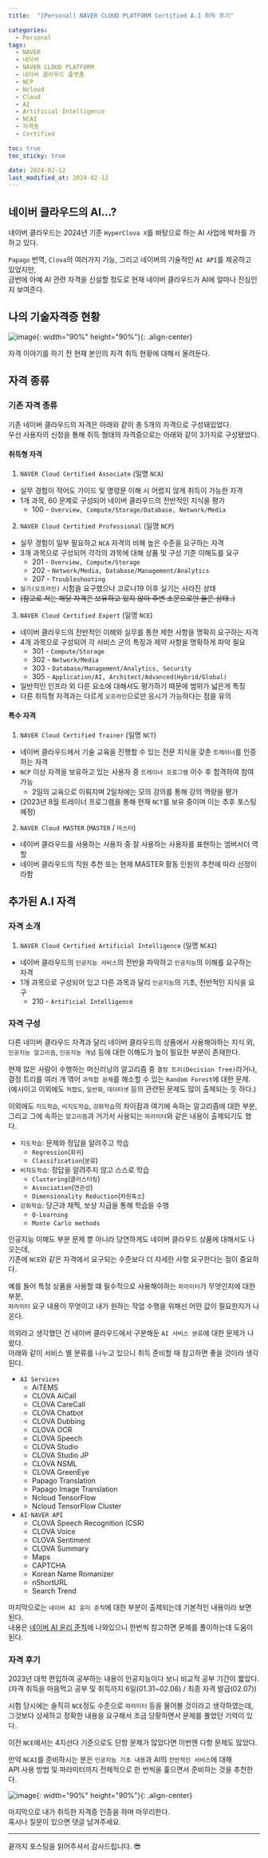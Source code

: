 ```yaml
---
title:  "[Personal] NAVER CLOUD PLATFORM Certified A.I 취득 후기"

categories:
  - Personal
tags:
  - NAVER
  - 네이버
  - NAVER CLOUD PLATFORM
  - 네이버 클라우드 플랫폼
  - NCP
  - Ncloud
  - Cloud
  - AI
  - Artificial Intelligence
  - NCAI
  - 자격증
  - Certified

toc: true
toc_sticky: true

date: 2024-02-12
last_modified_at: 2024-02-12
---
```


## 네이버 클라우드의 AI...?

네이버 클라우드는 2024년 기준 `HyperClova X`를 바탕으로 하는 AI 사업에 박차를 가하고 있다.

`Papago` 번역, `Clova`의 여러가지 기능, 그리고 네이버의 기술적인 `AI API`를 제공하고 있었지만,  
금번에 아예 AI 관련 자격을 신설할 정도로 현재 네이버 클라우드가 AI에 얼마나 진심인지 보여준다.

## 나의 기술자격증 현황
![image](../../assets/image/Post/Personal/Ncloud-AI-Cert-Review/20240211_자격증%20취득%20상황.png){: width="90%" height="90%"}{: .align-center}  

자격 이야기를 하기 전 현재 본인의 자격 취득 현황에 대해서 올려둔다.

## 자격 종류
### 기존 자격 종류
기존 네이버 클라우드의 자격은 아래와 같이 총 5개의 자격으로 구성돼있었다.  
우선 사용자의 신청을 통해 취득 형태의 자격증으로는 아래와 같이 3가지로 구성됐었다.

#### 취득형 자격
1. `NAVER Cloud Certified Associate` (일명 `NCA`)
- 실무 경험이 적어도 가이드 및 명령문 이해 시 어렵지 않게 취득이 가능한 자격
- 1개 과목, 60 문제로 구성되어 네이버 클라우드의 전반적인 지식을 평가
  - 100 - `Overview, Compute/Storage/Database, Network/Media`
2. `NAVER Cloud Certified Professional` (일명 `NCP`)
- 실무 경험이 일부 필요하고 `NCA` 자격의 비해 높은 수준을 요구하는 자격
- 3개 과목으로 구성되어 각각의 과목에 대해 상품 및 구성 기준 이해도를 요구
  - 201 - `Overview, Compute/Storage`
  - 202 - `Network/Media, Database/Management/Analytics`
  - 207 - `Troubleshooting`
- `실기(오프라인)` 시험을 요구했으나 코로나19 이후 실기는 사라진 상태
- ~~(참고로 저는 해당 자격은 보유하고 있지 않아 주변 소문으로만 들은 상태..)~~
3. `NAVER Cloud Certified Expert` (일명 `NCE`)
- 네이버 클라우드의 전반적인 이해와 실무를 통한 제한 사항을 명확히 요구하는 자격
- 4개 과목으로 구성되어 각 서비스 군의 특징과 제약 사항을 명확하게 파악 필요
  - 301 - `Compute/Storage`
  - 302 - `Network/Media`
  - 303 - `Database/Management/Analytics, Security`
  - 305 - `Application/AI, Architect/Advanced(Hybrid/Global)`
- 일반적인 인프라 외 다른 요소에 대해서도 평가하기 때문에 범위가 넓은게 특징
- 다른 취득형 자격과는 다르게 `오프라인`으로만 응시가 가능하다는 점을 유의

#### 특수 자격
1. `NAVER Cloud Certified Trainer` (일명 `NCT`)
- 네이버 클라우드에서 기술 교육을 진행할 수 있는 전문 지식을 갖춘 `트레이너`를 인증하는 자격
- `NCP` 이상 자격을 보유하고 있는 사용자 중 `트레이너 프로그램` 이수 후 합격하여 참여 가능
  - 2일의 교육으로 이뤄지며 2일차에는 모의 강의를 통해 강의 역량을 평가
- (2023년 8월 트레이너 프로그램을 통해 현재 `NCT`를 보유 중이며 이는 추후 포스팅 예정)
2. `NAVER Cloud MASTER` (`MASTER` / `마스터`)
- 네이버 클라우드를 사용하는 사용자 중 잘 사용하는 사용자를 표현하는 엠버서더 역할
- 네이버 클라우드의 직원 추천 또는 현재 MASTER 활동 인원의 추천에 따라 선정이라함

## 추가된 A.I 자격
### 자격 소개
1. `NAVER Cloud Certified Artificial Intelligence` (일명 `NCAI`)
- 네이버 클라우드의 `인공지능 서비스`의 전반을 파악하고 `인공지능`의 이해를 요구하는 자격
- 1개 과목으로 구성되어 있고 다른 과목과 달리 `인공지능`의 기초, 전반적인 지식을 요구
  - 210 - `Artificial Intelligence`

### 자격 구성
다른 네이버 클라우드 자격과 달리 네이버 클라우드의 상품에서 사용해야하는 지식 외,  
`인공지능 알고리즘`, `인공지능 개념` 등에 대한 이해도가 높이 필요한 부분이 존재한다.

현재 많은 사람이 수행하는 머신러닝의 알고리즘 중 `결정 트리(Decision Tree)`라거나,  
결정 트리를 여러 개 엮어 `과적합 문제`를 해소할 수 있는 `Random Forest`에 대한 문제.  
(예시이고 이외에도 `적합도`, `일반화`, `데이터셋` 등의 관련된 문제도 많이 출제되는 듯 하다.)

이외에도 `지도학습`, `비지도학습`, `강화학습`의 차이점과 여기에 속하는 알고리즘에 대한 부분,  
그리고 그에 속하는 `알고리즘`과 거기서 사용되는 `파라미터`와 같은 내용이 출제되기도 했다.

- `지도학습`: 문제와 정답을 알려주고 학습
  - `Regression`(`회귀`)
  - `Classification`(`분류`)
- `비지도학습`: 정답을 알려주지 않고 스스로 학습
  - `Clustering`(`클러스터링`)
  - `Association`(`연관성`)
  - `Dimensionality Reduction`(`차원축소`)
- `강화학습`: 당근과 채찍, 보상 지급을 통해 학습을 수행
  - `Q-Learning`
  - `Monte Carlo methods`

인공지능 이해도 부분 문제 뿐 아니라 당연하게도 네이버 클라우드 상품에 대해서도 나오는데,  
기존에 `NCE`와 같은 자격에서 요구되는 수준보다 더 자세한 사항 요구한다는 점이 중요하다.

예를 들어 특정 상품을 사용할 떄 필수적으로 사용해야하는 `파라미터`가 무엇인지에 대한 부분,  
`파라미터` 요구 내용이 무엇이고 내가 원하는 작업 수행을 위해선 어떤 값이 필요한지가 나온다.

의외라고 생각했던 건 네이버 클라우드에서 구분해둔 `AI 서비스 분류`에 대한 문제가 나왔다.  
아래와 같이 서비스 별 분류를 나누고 있으니 취득 준비할 때 참고하면 좋을 것이라 생각된다.

- `AI Services`
  - AiTEMS
  - CLOVA AiCall
  - CLOVA CareCall
  - CLOVA Chatbot
  - CLOVA Dubbing
  - CLOVA OCR
  - CLOVA Speech
  - CLOVA Studio
  - CLOVA Studio JP
  - CLOVA NSML
  - CLOVA GreenEye
  - Papago Translation
  - Papago Image Translation
  - Ncloud TensorFlow
  - Ncloud TensorFlow Cluster
- `AI·NAVER API`
  - CLOVA Speech Recognition (CSR)
  - CLOVA Voice
  - CLOVA Sentiment
  - CLOVA Summary
  - Maps
  - CAPTCHA
  - Korean Name Romanizer
  - nShortURL
  - Search Trend
  

마지막으로는 `네이버 AI 윤리 준칙`에 대한 부분이 출제되는데 기본적인 내용이라 보면 된다.  
내용은 [네이버 AI 윤리 준칙](https://guide.ncloud-docs.com/docs/clovastudio-ethics)에 나와있으니 한번씩 참고하면 문제를 풀이하는데 도움이 된다.

### 자격 후기
2023년 대학 편입하여 공부하는 내용이 인공지능이다 보니 비교적 공부 기간이 짧았다.  
(자격 취득을 마음먹고 공부 및 취득까지 6일(01.31~02.06) / 최종 자격 발급(02.07))

시험 당시에는 솔직히 `NCE`정도 수준으로 `파라미터` 등을 물어볼 것이라고 생각하였는데,  
그것보다 상세하고 정확한 내용을 요구해서 조금 당황하면서 문제를 풀었던 기억이 있다.

이전 `NCE`에서는 4지선다 기준으로도 단항 문제가 많았다면 이번엔 다항 문제도 많았다.

만약 `NCAI`를 준비하시는 분은 `인공지능 기초 내용`과 AI의 `전반적인 서비스`에 대해  
API 사용 방법 및 파라미터까지 전체적으로 한 번씩을 훑으면서 준비하는 것을 추천한다.

![image](../../assets/image/Post/Personal/Ncloud-AI-Cert-Review/NCAI%20자격증.png){: width="90%" height="90%"}{: .align-center}  

마지막으로 내가 취득한 자격증 인증을 하며 마무리한다.  
혹시나 질문이 있으면 댓글 남겨주세요.

---

끝까지 포스팅을 읽어주셔서 감사드립니다. 😎